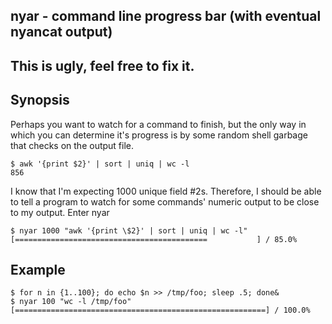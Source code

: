 nyar - command line progress bar (with eventual nyancat output)
---------------------------------------------------------------

## This is ugly, feel free to fix it.

## Synopsis

Perhaps you want to watch for a command to finish, but the only way in
which you can determine it's progress is by some random shell garbage
that checks on the output file.

    $ awk '{print $2}' | sort | uniq | wc -l
    856

I know that I'm expecting 1000 unique field #2s. Therefore, I should be
able to tell a program to watch for some commands' numeric output to be
close to my output. Enter nyar

    $ nyar 1000 "awk '{print \$2}' | sort | uniq | wc -l"
    [===========================================           ] / 85.0%

## Example

    $ for n in {1..100}; do echo $n >> /tmp/foo; sleep .5; done&
    $ nyar 100 "wc -l /tmp/foo"
    [========================================================] / 100.0%
